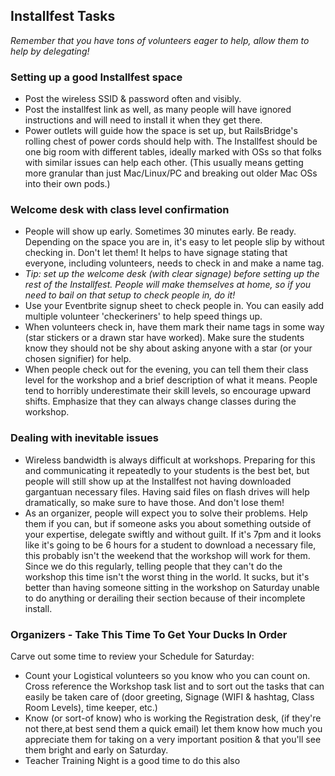## Installfest Tasks
_Remember that you have tons of volunteers eager to help, allow them to help by delegating!_
### <a name="installspace"/>Setting up a good Installfest space
* Post the wireless SSID & password often and visibly. 
* Post the installfest link as well, as many people will have ignored instructions and will need to install it when they get there. 
* Power outlets will guide how the space is set up, but RailsBridge's rolling chest of power cords should help with. The Installfest should be one big room with different tables, ideally marked with OSs so that folks with similar issues can help each other. (This usually means getting more granular than just Mac/Linux/PC and breaking out older Mac OSs into their own pods.)

### <a name="welcomedesk" id="welcome_desk"></a> Welcome desk with class level confirmation
* People will show up early. Sometimes 30 minutes early. Be ready. Depending on the space you are in, it's easy to let people slip by without checking in. Don't let them!  It helps to have signage stating that everyone, including volunteers, needs to check in and make a name tag. 
* _Tip: set up the welcome desk (with clear signage) before setting up the rest of the Installfest. People will make themselves at home, so if you need to bail on that setup to check people in, do it!_
* Use your Eventbrite signup sheet to check people in. You can easily add multiple volunteer 'checkeriners' to help speed things up. 
* When volunteers check in, have them mark their name tags in some way (star stickers or a drawn star have worked). Make sure the students know they should not be shy about asking anyone with a star (or your chosen signifier) for help. 
* When people check out for the evening, you can tell them their class level for the workshop and a brief description of what it means. People tend to horribly underestimate their skill levels, so encourage upward shifts. Emphasize that they can always change classes during the workshop.


### <a name="installfestissues" id="issues"></a> Dealing with inevitable issues
* Wireless bandwidth is always difficult at workshops. Preparing for this and communicating it repeatedly to your students is the best bet, but people will still show up at the Installfest not having downloaded gargantuan necessary files. Having said files on flash drives will help dramatically, so make sure to have those. And don't lose them! 
* As an organizer, people will expect you to solve their problems. Help them if you can, but if someone asks you about something outside of your expertise, delegate swiftly and without guilt. If it's 7pm and it looks like it's going to be 6 hours for a student to download a necessary file, this probably isn't the weekend that the workshop will work for them. Since we do this regularly, telling people that they can't do the workshop this time isn't the worst thing in the world. It sucks, but it's better than having someone sitting in the workshop on Saturday unable to do anything or derailing their section because of their incomplete install.

### Organizers - Take This Time To Get Your Ducks In Order
Carve out some time to review your Schedule for Saturday:
* Count your Logistical volunteers so you know who you can count on.  Cross reference the Workshop task list and to sort out the tasks that can easily be taken care of (door greeting, Signage (WIFI & hashtag, Class Room Levels), time keeper, etc.)
* Know (or sort-of know) who is working the Registration desk, (if they're not there,at best send them a quick email) let them know how much you appreciate them for taking on a very important position & that you'll see them bright and early on Saturday.
* Teacher Training Night is a good time to do this also
